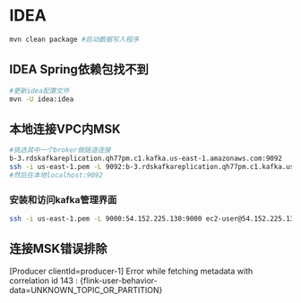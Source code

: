 # IDEA

```bash
mvn clean package #启动数据写入程序
```

## IDEA Spring依赖包找不到

```bash
#更新idea配置文件
mvn -U idea:idea
```

## 本地连接VPC内MSK

```bash
#挑选其中一个broker做隧道连接
b-3.rdskafkareplication.qh77pm.c1.kafka.us-east-1.amazonaws.com:9092
ssh -i us-east-1.pem -L 9092:b-3.rdskafkareplication.qh77pm.c1.kafka.us-east-1.amazonaws.com:9092 ec2-user@54.152.225.130
#然后在本地localhost:9092
```

### 安装和访问kafka管理界面

```bash
ssh -i us-east-1.pem -L 9000:54.152.225.130:9000 ec2-user@54.152.225.130
```

## 连接MSK错误排除

[Producer clientId=producer-1] Error while fetching metadata with correlation id 143 :
{flink-user-behavior-data=UNKNOWN_TOPIC_OR_PARTITION}

